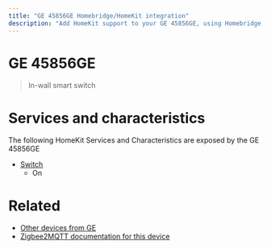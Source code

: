 ```yaml
---
title: "GE 45856GE Homebridge/HomeKit integration"
description: "Add HomeKit support to your GE 45856GE, using Homebridge, Zigbee2MQTT and homebridge-z2m."
---
```

<!---
This file has been GENERATED using src/docgen/docgen.ts
DO NOT EDIT THIS FILE MANUALLY!
-->
# GE 45856GE
> In-wall smart switch


# Services and characteristics
The following HomeKit Services and Characteristics are exposed by
the GE 45856GE

* [Switch](../../switch.md)
  * On


# Related
* [Other devices from GE](../index.md#ge)
* [Zigbee2MQTT documentation for this device](https://www.zigbee2mqtt.io/devices/45856GE.html)